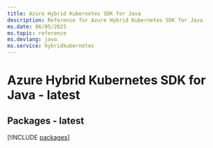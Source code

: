```yaml
---
title: Azure Hybrid Kubernetes SDK for Java
description: Reference for Azure Hybrid Kubernetes SDK for Java
ms.date: 06/05/2025
ms.topic: reference
ms.devlang: java
ms.service: hybridkubernetes
---
```

# Azure Hybrid Kubernetes SDK for Java - latest
## Packages - latest
[!INCLUDE [packages](hybrid-kubernetes-index.md)]